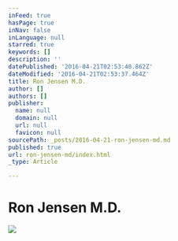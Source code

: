 ```yaml
---
inFeed: true
hasPage: true
inNav: false
inLanguage: null
starred: true
keywords: []
description: ''
datePublished: '2016-04-21T02:53:40.862Z'
dateModified: '2016-04-21T02:53:37.464Z'
title: Ron Jensen M.D.
author: []
authors: []
publisher:
  name: null
  domain: null
  url: null
  favicon: null
sourcePath: _posts/2016-04-21-ron-jensen-md.md
published: true
url: ron-jensen-md/index.html
_type: Article

---
```

# Ron Jensen M.D.
![](https://the-grid-user-content.s3-us-west-2.amazonaws.com/fcf31310-a539-4d35-b914-28eac3f2f6a2.jpg)